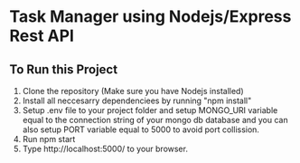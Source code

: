 # Task Manager using Nodejs/Express Rest API

## To  Run this Project
1. Clone the repository (Make sure you have Nodejs installed)
2. Install all neccesarry dependenciees by running "npm install"
3. Setup .env file to your project folder and setup MONGO_URI variable equal to the connection string of your mongo db database and you can also setup PORT variable equal to 5000 to avoid port collission.
4. Run npm start
5. Type http://localhost:5000/ to your browser.
